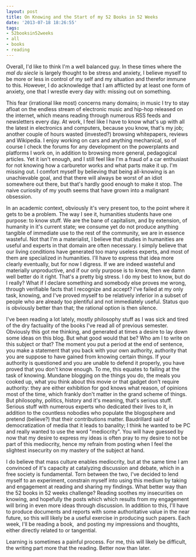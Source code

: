 ```yaml
---
layout: post
title: On Knowing and the Start of my 52 Books in 52 Weeks
date: '2013-07-18 18:26:55'
tags:
- 52booksin52weeks
- all
- books
- reading
---
```


Overall, I'd like to think I'm a well balanced guy. In these times where the <em>mal du siecle</em> is largely thought to be stress and anxiety, I believe myself to be more or less in control of my self and my situation and therefor immune to this. However, I do acknowledge that I am afflicted by at least one form of anxiety, one that I wrestle every day with: missing out on something.

This fear (irrational like most) concerns many domains; in music I try to stay afloat on the endless stream of electronic music and hip-hop released on the internet, which means reading through numerous RSS feeds and newsletters every day. At work, I feel like I have to know what's up with all the latest in electronics and computers, because you know, that's my job; another couple of hours wasted (invested?) browsing whitepapers, reviews and Wikipedia. I enjoy working on cars and anything mechanical, so of course I check the forums for any development on the powerplants and platforms I work on, in addition to browsing more general, pedagogical articles. Yet it isn't enough, and I still feel like I'm a fraud of a car enthusiast for not knowing how a carburetor works and what parts make it up. I'm missing out. I comfort myself by believing that being all-knowing is an unachievable goal, and that there will always be worst of an idiot somewhere out there, but that's hardly good enough to make it stop. The naive curiosity of my youth seems that have grown into a malignant obsession.

In an academic context, obviously it's very present too, to the point where it gets to be a problem. The way I see it, humanities students have one purpose: to know stuff. We are the bane of capitalism, and by extension, of humanity in it's current state; we consume yet do not produce anything tangible of immediate use to the rest of the community, we are in essence wasteful. Not that I'm a materialist, I believe that studies in humanities are useful and experts in that domain are often necessary. I simply believe that our living conditions have generated too many useless experts, and most of them are specialized in humanities. I'll have to express that idea more clearly eventually, but for now I digress. If we are indeed wasteful and materially unproductive, and if our only purpose is to know, then we damn well better do it right. That's a pretty big stress. I do my best to know, but do I really? What if I declare something and somebody else proves me wrong, through verifiable facts that I recognize and accept? I've failed at my only task, knowing, and I've proved myself to be relatively inferior in a subset of people who are already too plentiful and not immediately useful. Status quo is obviously better than that; the rational option is then silence.

I've been reading a lot lately, mostly philosophy stuff as I was sick and tired of the dry factuality of the books I've read all of previous semester. Obviously this got me thinking, and generated at times a desire to lay down some ideas on this blog. But what good would that be? Who am I to write on this subject or that? The moment you put a period at the end of sentence, you make a statement that you back with your own authority, authority that you are suppose to have gained from knowing certain things. If your authority is questioned and you are unable to defend it properly, you have proved that you don't know enough. To me, this equates to failing at the task of knowing. Mundane blogging on the things you do, the meals you cooked up, what you think about this movie or that gadget don't require authority: they are either exhibition for god knows what reason, of opinions most of the time, which frankly don't matter in the grand scheme of things. But philosophy, politics, history and it's meaning, that's serious stuff. Serious stuff with numerous experts who dedicated their lives to it, in addition to the countless nobodies who populate the blogosphere and pretend (believe?) that their contributions matter. Baudrillard said of democratization of media that it leads to banality; I think he wanted to be PC and really wanted to use the word "mediocrity". You will have guessed by now that my desire to express my ideas is often pray to my desire to not be part of this mediocrity, hence my refrain from posting when I feel the slightest insecurity on my mastery of the subject at hand.

I do believe that mass culture enables mediocrity, but at the same time I am convinced of it's capacity at catalyzing discussion and debate, which in a free society is fundamental. Torn between the two, I've decided to lend myself to an experiment, constrain myself into using this medium by taking and engagement at reading and sharing my findings. What better way than the 52 books in 52 weeks challenge? Reading soothes my insecurities on knowing, and hopefully the posts which which results from my engagement will bring in even more ideas through discussion. In addition to this, I'll have to produce documents and reports with some authoritative value in the near future, so this will likely be a useful exercise in producing such papers. Each week, I'll be reading a book,  and posting my impressions and thoughts, either directly related to or tangential.

Learning is sometimes a painful process. For me, this will likely be difficult, the writing part more that the reading. Better now than later.